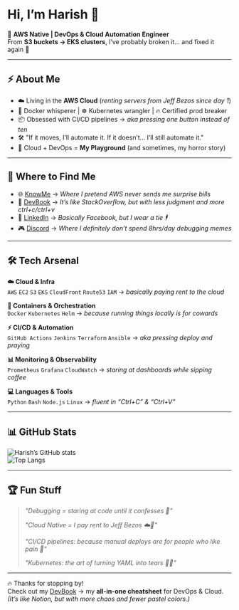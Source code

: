 # Hi, I’m Harish 👋  

🚀 **AWS Native | DevOps & Cloud Automation Engineer**  
From **S3 buckets → EKS clusters**, I’ve probably broken it… and fixed it again 🔧  

---

## ⚡ About Me  
- ☁️ Living in the **AWS Cloud** (*renting servers from Jeff Bezos since day 1*)  
- 🐳 Docker whisperer | ☸️ Kubernetes wrangler | 🔥 Certified prod breaker  
- 📦 Obsessed with CI/CD pipelines → *aka pressing one button instead of ten*  
- 🛠️ "If it moves, I’ll automate it. If it doesn’t… I’ll still automate it."  
- 🤖 Cloud + DevOps = **My Playground** (and sometimes, my horror story)  

---

## 🔗 Where to Find Me  

- 🌐 [KnowMe](https://harish8.com) → *Where I pretend AWS never sends me surprise bills*  
- 📘 [DevBook](https://devbook.harish8.com) → *It’s like StackOverflow, but with less judgment and more ctrl+c/ctrl+v*  
- 💼 [LinkedIn](https://www.linkedin.com/in/harish-s-553840368) → *Basically Facebook, but I wear a tie 🕴️*  
- 🎮 [Discord](https://discordapp.com/users/1341650829115002911) → *Where I definitely don’t spend 8hrs/day debugging memes*  

---

## 🛠️ Tech Arsenal  

**☁️ Cloud & Infra**  
`AWS` `EC2` `S3` `EKS` `CloudFront` `Route53` `IAM` → *basically paying rent to the cloud*  

**🐳 Containers & Orchestration**  
`Docker` `Kubernetes` `Helm` → *because running things locally is for cowards*  

**⚡ CI/CD & Automation**  
`GitHub Actions` `Jenkins` `Terraform` `Ansible` → *aka pressing deploy and praying*  

**📊 Monitoring & Observability**  
`Prometheus` `Grafana` `CloudWatch` → *staring at dashboards while sipping coffee*  

**💻 Languages & Tools**  
`Python` `Bash` `Node.js` `Linux` → *fluent in “Ctrl+C” & “Ctrl+V”*  

---

## 📊 GitHub Stats  

![Harish’s GitHub stats](https://github-readme-stats.vercel.app/api?username=Harish-SN&show_icons=true&theme=radical)  
![Top Langs](https://github-readme-stats.vercel.app/api/top-langs/?username=Harish-SN&layout=compact&theme=radical)  

---

## 🏆 Fun Stuff  
> *"Debugging = staring at code until it confesses 🐛"*  
>  
> *"Cloud Native = I pay rent to Jeff Bezos ☁️💸"*  
>  
> *"CI/CD pipelines: because manual deploys are for people who like pain 🤕"*  
>  
> *"Kubernetes: the art of turning YAML into tears 📝😭"*  

---

🔥 Thanks for stopping by!  
Check out my [DevBook](https://devbook.harish8.com) → my **all-in-one cheatsheet** for DevOps & Cloud.  
*(It’s like Notion, but with more chaos and fewer pastel colors.)*
